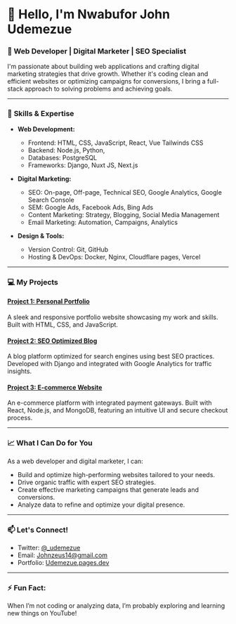 # 👋 Hello, I'm Nwabufor John Udemezue

### 🚀 Web Developer | Digital Marketer | SEO Specialist

I'm passionate about building web applications and crafting digital marketing strategies that drive growth. Whether it's coding clean and efficient websites or optimizing campaigns for conversions, I bring a full-stack approach to solving problems and achieving goals.

---

### 🌟 **Skills & Expertise**

- **Web Development:**
  - Frontend: HTML, CSS, JavaScript, React, Vue Tailwinds CSS
  - Backend: Node.js, Python, 
  - Databases:  PostgreSQL
  - Frameworks: Django, Nuxt JS, Next.js

- **Digital Marketing:**
  - SEO: On-page, Off-page, Technical SEO, Google Analytics, Google Search Console
  - SEM: Google Ads, Facebook Ads, Bing Ads
  - Content Marketing: Strategy, Blogging, Social Media Management
  - Email Marketing: Automation, Campaigns, Analytics

- **Design & Tools:**
  - Version Control: Git, GitHub
  - Hosting & DevOps: Docker, Nginx, Cloudflare pages, Vercel

---

### 💻 **My Projects**

#### [Project 1: Personal Portfolio](https://github.com/udemezue01/Udemezue-nuxt)
A sleek and responsive portfolio website showcasing my work and skills. Built with HTML, CSS, and JavaScript.

#### [Project 2: SEO Optimized Blog](https://github.com/udemezue01/Newsly-Nuxt)
A blog platform optimized for search engines using best SEO practices. Developed with Django and integrated with Google Analytics for traffic insights.

#### [Project 3: E-commerce Website](https://github.com/udemezue01/Shopsy-miva)
An e-commerce platform with integrated payment gateways. Built with React, Node.js, and MongoDB, featuring an intuitive UI and secure checkout process.

---

### 📈 **What I Can Do for You**
As a web developer and digital marketer, I can:

- Build and optimize high-performing websites tailored to your needs.
- Drive organic traffic with expert SEO strategies.
- Create effective marketing campaigns that generate leads and conversions.
- Analyze data to refine and optimize your digital presence.

---

### 📫 **Let's Connect!**

- Twitter: [@_udemezue](https://twitter.com/_udemezue)
- Email: Johnzeus14@gmail.com
- Portfolio: [Udemezue.pages.dev](https://udemezue.pages.dev)

---

### ⚡ Fun Fact:
When I’m not coding or analyzing data, I’m probably exploring and learning new things on YouTube!
